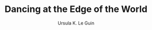 ---
title: Dancing at the Edge of the World
author: Ursula K. Le Guin
readingDate: 2016-09-13
layout: book
---